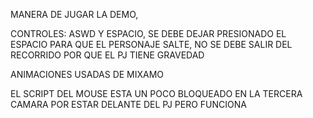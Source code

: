 MANERA DE JUGAR LA DEMO, 

CONTROLES: ASWD Y ESPACIO, SE DEBE DEJAR PRESIONADO EL ESPACIO PARA QUE EL PERSONAJE SALTE, NO SE DEBE SALIR DEL RECORRIDO POR QUE EL PJ TIENE GRAVEDAD

ANIMACIONES USADAS DE MIXAMO

EL SCRIPT DEL MOUSE ESTA UN POCO BLOQUEADO EN LA TERCERA CAMARA POR ESTAR DELANTE DEL PJ PERO FUNCIONA 
 
